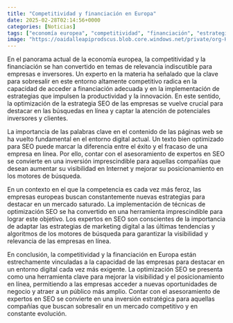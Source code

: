 ```yaml
---
title: "Competitividad y financiación en Europa"
date: 2025-02-28T02:14:56+0000
categories: [Noticias]
tags: ["economía europea", "competitividad", "financiación", "estrategias", "SEO", "visibilidad", "posicionamiento", "marketing digital", "algoritmos", "empresas en línea", "expertos en SEO", "mercado competitivo."]
image: "https://oaidalleapiprodscus.blob.core.windows.net/private/org-HKmKxpuNw3Y88lm4EBrIPq0n/user-ZwiCXOggLL8ZNNKE2g7rXFmV/img-dmVu72qO6fIVvA8jlQsZ2ORX.png?st=2025-02-28T01%3A14%3A56Z&se=2025-02-28T03%3A14%3A56Z&sp=r&sv=2024-08-04&sr=b&rscd=inline&rsct=image/png&skoid=d505667d-d6c1-4a0a-bac7-5c84a87759f8&sktid=a48cca56-e6da-484e-a814-9c849652bcb3&skt=2025-02-27T15%3A09%3A53Z&ske=2025-02-28T15%3A09%3A53Z&sks=b&skv=2024-08-04&sig=H1wGHag4Ty7onok2oRENjU8SwiaMIKiOZxCQUIj/tBo%3D"
---
```


En el panorama actual de la economía europea, la competitividad y la financiación se han convertido en temas de relevancia indiscutible para empresas e inversores. Un experto en la materia ha señalado que la clave para sobresalir en este entorno altamente competitivo radica en la capacidad de acceder a financiación adecuada y en la implementación de estrategias que impulsen la productividad y la innovación. En este sentido, la optimización de la estrategia SEO de las empresas se vuelve crucial para destacar en las búsquedas en línea y captar la atención de potenciales inversores y clientes.

La importancia de las palabras clave en el contenido de las páginas web se ha vuelto fundamental en el entorno digital actual. Un texto bien optimizado para SEO puede marcar la diferencia entre el éxito y el fracaso de una empresa en línea. Por ello, contar con el asesoramiento de expertos en SEO se convierte en una inversión imprescindible para aquellas compañías que desean aumentar su visibilidad en Internet y mejorar su posicionamiento en los motores de búsqueda.

En un contexto en el que la competencia es cada vez más feroz, las empresas europeas buscan constantemente nuevas estrategias para destacar en un mercado saturado. La implementación de técnicas de optimización SEO se ha convertido en una herramienta imprescindible para lograr este objetivo. Los expertos en SEO son conscientes de la importancia de adaptar las estrategias de marketing digital a las últimas tendencias y algoritmos de los motores de búsqueda para garantizar la visibilidad y relevancia de las empresas en línea.

En conclusión, la competitividad y la financiación en Europa están estrechamente vinculadas a la capacidad de las empresas para destacar en un entorno digital cada vez más exigente. La optimización SEO se presenta como una herramienta clave para mejorar la visibilidad y el posicionamiento en línea, permitiendo a las empresas acceder a nuevas oportunidades de negocio y atraer a un público más amplio. Contar con el asesoramiento de expertos en SEO se convierte en una inversión estratégica para aquellas compañías que buscan sobresalir en un mercado competitivo y en constante evolución.
    